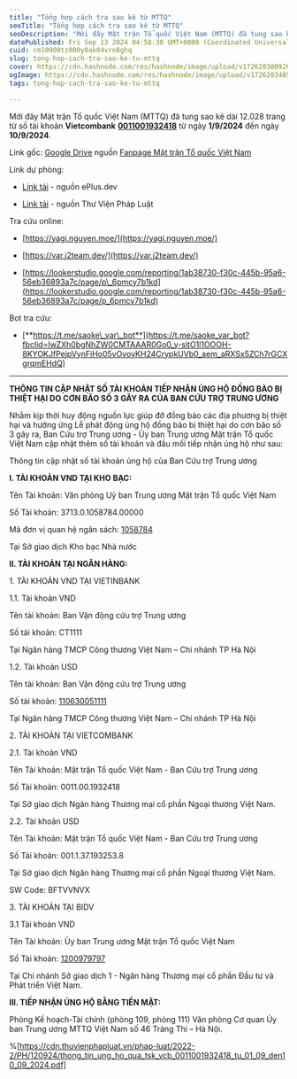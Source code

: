 ```yaml
---
title: "Tổng hợp cách tra sao kê từ MTTQ"
seoTitle: "Tổng hợp cách tra sao kê từ MTTQ"
seoDescription: "Mới đây Mặt trận Tổ quốc Việt Nam (MTTQ) đã tung sao kê dài 12.028 trang từ số tài khoản Vietcombank 0011001932418 từ ngày 1/9/2024 đến ngày 10/9/2024."
datePublished: Fri Sep 13 2024 04:58:30 GMT+0000 (Coordinated Universal Time)
cuid: cm10900tz000y0ak04vrn8ghq
slug: tong-hop-cach-tra-sao-ke-tu-mttq
cover: https://cdn.hashnode.com/res/hashnode/image/upload/v1726203009262/8fc40b16-3b28-4bf6-a3f6-403fed223114.jpeg
ogImage: https://cdn.hashnode.com/res/hashnode/image/upload/v1726203485972/3c1863c8-ab83-414c-af82-1c65c2a33d6b.jpeg
tags: tong-hop-cach-tra-sao-ke-tu-mttq

---
```


Mới đây Mặt trận Tổ quốc Việt Nam (MTTQ) đã tung sao kê dài 12.028 trang từ số tài khoản **Vietcombank** [**0011001932418**](tel:0011001932418) từ ngày **1/9/2024** đến ngày **10/9/2024**.

Link gốc: [Google Drive](https://drive.google.com/file/d/18dIWiReYtJkyuQ_8vSBJWweGaD71rBpu/view?google_abuse=GOOGLE_ABUSE_EXEMPTION%3DID%3D3e0c7490bdf6574d:TM%3D1726203182:C%3Dr:IP%3D2402:800:63b7:ff4f:893b:3e85:cfbd:f7c6-:S%3DjpFNM_3e1j9uAUkksfTh-J8%3B+path%3D/%3B+domain%3Dgoogle.com%3B+expires%3DFri,+13-Sep-2024+07:53:02+GMT) nguồn [Fanpage Mặt trận Tổ quốc Việt Nam](https://www.facebook.com/share/p/7f9pXRQPprLdqTYi/)

Link dự phòng:

* [Link tải](https://github.com/ePlus-DEV/storage/blob/main/saoke/mttq/thong_tin_ung_ho_qua_tsk_vcb_0011001932418_tu_01_09_den10_09_2024.pdf) - nguồn ePlus.dev
    
* [Link tải](https://cdn.thuvienphapluat.vn/phap-luat/2022-2/PH/120924/thong_tin_ung_ho_qua_tsk_vcb_0011001932418_tu_01_09_den10_09_2024.pdf) - nguồn Thư Viện Pháp Luật
    

Tra cứu online:

* [https://yagi.nguyen.moe/](https://yagi.nguyen.moe/)
    
* [https://var.j2team.dev/](https://var.j2team.dev/)
    
* [https://lookerstudio.google.com/reporting/1ab38730-f30c-445b-95a6-56eb36893a7c/page/p\_6pmcy7b1kd](https://lookerstudio.google.com/reporting/1ab38730-f30c-445b-95a6-56eb36893a7c/page/p_6pmcy7b1kd)
    

Bot tra cứu:

* [**https://t.me/saoke\_var\_bot**](https://t.me/saoke_var_bot?fbclid=IwZXh0bgNhZW0CMTAAAR0Go0_y-sitO1l1OOOH-8KYOKJfPejpVynFiHo05vOvoyKH24CrypkUVb0_aem_aRXSx5ZCh7rGCXgrqmEHdQ)
    

---

**THÔNG TIN CẬP NHẬT SỐ TÀI KHOẢN TIẾP NHẬN ỦNG HỘ ĐỒNG BÀO BỊ THIỆT HẠI DO CƠN BÃO SỐ 3 GÂY RA CỦA BAN CỨU TRỢ TRUNG ƯƠNG**

Nhằm kịp thời huy động nguồn lực giúp đỡ đồng bào các địa phương bị thiệt hại và hưởng ứng Lễ phát động ủng hộ đồng bào bị thiệt hại do cơn bão số 3 gây ra, Ban Cứu trợ Trung ương - Ủy ban Trung ương Mặt trận Tổ quốc Việt Nam cập nhật thêm số tài khoản và đầu mối tiếp nhận ủng hộ như sau:

Thông tin cập nhật số tài khoản ủng hộ của Ban Cứu trợ Trung ương

**I. TÀI KHOẢN VND TẠI KHO BẠC:**

Tên Tài khoản: Văn phòng Uỷ ban Trung ương Mặt trận Tổ quốc Việt Nam

Số Tài khoản: 3713.0.1058784.00000

Mã đơn vị quan hệ ngân sách: [1058784](tel:1058784)

Tại Sở giao dịch Kho bạc Nhà nước

**II. TÀI KHOẢN TẠI NGÂN HÀNG:**

1\. TÀI KHOẢN VND TẠI VIETINBANK

1.1. Tài khoản VND

Tên tài khoản: Ban Vận động cứu trợ Trung ương

Số tài khoản: CT1111

Tại Ngân hàng TMCP Công thương Việt Nam – Chi nhánh TP Hà Nội

1.2. Tài khoản USD

Tên tài khoản: Ban Vận động cứu trợ Trung ương

Số tài khoản: [110630051111](tel:110630051111)

Tại Ngân hàng TMCP Công thương Việt Nam – Chi nhánh TP Hà Nội

2\. TÀI KHOẢN TẠI VIETCOMBANK

2.1. Tài khoản VND

Tên Tài khoản: Mặt trận Tổ quốc Việt Nam - Ban Cứu trợ Trung ương

Số Tài khoản: 0011.00.1932418

Tại Sở giao dịch Ngân hàng Thương mại cổ phần Ngoại thương Việt Nam.

2.2. Tài khoản USD

Tên Tài khoản: Mặt trận Tổ quốc Việt Nam - Ban Cứu trợ Trung ương

Số Tài khoản: 001.1.37.193253.8

Tại Sở giao dịch Ngân hàng Thương mại cổ phần Ngoại thương Việt Nam.

SW Code: BFTVVNVX

3\. TÀI KHOẢN TẠI BIDV

3.1 Tài khoản VND

Tên Tài khoản: Ủy ban Trung ương Mặt trận Tổ quốc Việt Nam

Số Tài khoản: [1200979797](tel:1200979797)

Tại Chi nhánh Sở giao dịch 1 - Ngân hàng Thương mại cổ phần Đầu tư và Phát triển Việt Nam.

**III. TIẾP NHẬN ỦNG HỘ BẰNG TIỀN MẶT:**

Phòng Kế hoạch-Tài chính (phòng 109, phòng 111) Văn phòng Cơ quan Ủy ban Trung ương MTTQ Việt Nam số 46 Tràng Thi – Hà Nội.

%[https://cdn.thuvienphapluat.vn/phap-luat/2022-2/PH/120924/thong_tin_ung_ho_qua_tsk_vcb_0011001932418_tu_01_09_den10_09_2024.pdf]